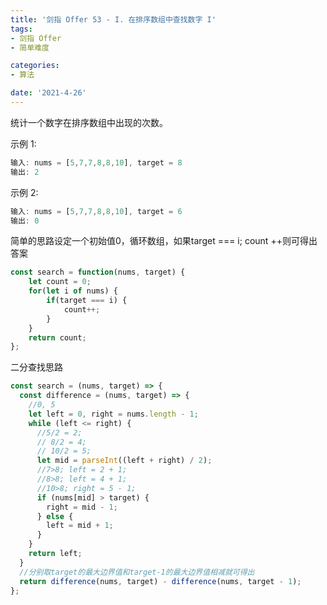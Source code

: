 ```yaml
---
title: '剑指 Offer 53 - I. 在排序数组中查找数字 I'
tags:
- 剑指 Offer
- 简单难度

categories:
- 算法

date: '2021-4-26'
---
```


统计一个数字在排序数组中出现的次数。

示例 1:

```javascript
输入: nums = [5,7,7,8,8,10], target = 8
输出: 2
```

示例 2:

```javascript
输入: nums = [5,7,7,8,8,10], target = 6
输出: 0
```

简单的思路设定一个初始值0，循环数组，如果target === i; count ++则可得出答案

```javascript
const search = function(nums, target) {
    let count = 0;
    for(let i of nums) {
        if(target === i) {
            count++;
        }
    }
    return count;
};
```

二分查找思路

```javascript
const search = (nums, target) => {
  const difference = (nums, target) => {
    //0, 5
    let left = 0, right = nums.length - 1;
    while (left <= right) {
      //5/2 = 2;
      // 8/2 = 4;
      // 10/2 = 5;
      let mid = parseInt((left + right) / 2);
      //7>8; left = 2 + 1;
      //8>8; left = 4 + 1;
      //10>8; right = 5 - 1;
      if (nums[mid] > target) {
        right = mid - 1;
      } else {
        left = mid + 1;
      }
    }
    return left;
  }
  //分别取target的最大边界值和target-1的最大边界值相减就可得出
  return difference(nums, target) - difference(nums, target - 1);
};
```
